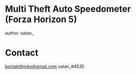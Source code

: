 # Multi Theft Auto Speedometer (Forza Horizon 5)
author: satan_

# Contact
kontaktthinks@gmail.com
satan_#4535
